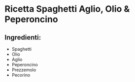 # Ricetta Spaghetti Aglio, Olio & Peperoncino
## Ingredienti:
* Spaghetti
* Olio
* Aglio
* Peperoncino
* Prezzemolo
* Pecorino
